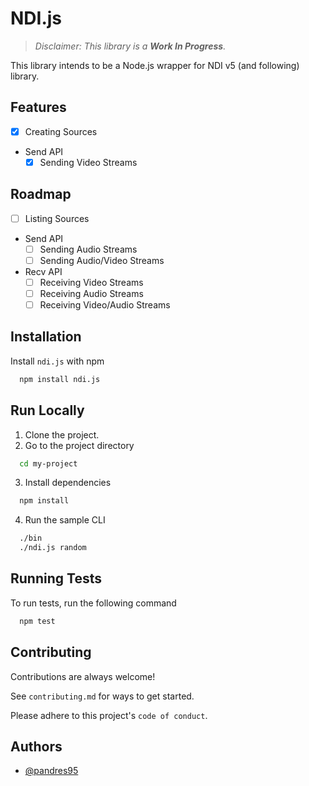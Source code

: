 # NDI.js

> *Disclaimer: This library is a **Work In Progress**.*

This library intends to be a Node.js wrapper for NDI v5 (and following) library.

## Features

- [x] Creating Sources
- Send API
  - [x] Sending Video Streams

## Roadmap

- [ ] Listing Sources
- Send API
  - [ ] Sending Audio Streams
  - [ ] Sending Audio/Video Streams
- Recv API
  - [ ] Receiving Video Streams
  - [ ] Receiving Audio Streams
  - [ ] Receiving Video/Audio Streams

## Installation

Install `ndi.js` with npm

```bash
  npm install ndi.js
```


## Run Locally

1. Clone the project.
2. Go to the project directory

```bash
  cd my-project
```

3. Install dependencies

```bash
  npm install
```

4. Run the sample CLI

```bash
  ./bin
  ./ndi.js random
```


## Running Tests

To run tests, run the following command

```bash
  npm test
```


## Contributing

Contributions are always welcome!

See `contributing.md` for ways to get started.

Please adhere to this project's `code of conduct`.


## Authors

- [@pandres95](https://www.github.com/pandres95)

